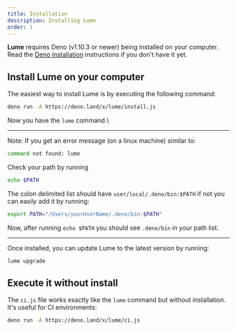```yaml
---
title: Installation
description: Installing Lume
order: 1
---
```


**Lume** requires Deno (v1.10.3 or newer) being installed on your computer. Read
the [Deno installation](https://deno.land/#installation) instructions if you
don't have it yet.

## Install Lume on your computer

The easiest way to install Lume is by executing the following command:

```sh
deno run -A https://deno.land/x/lume/install.js
```

Now you have the `lume` command.\

<hr />

Note: If you get an error message (on a linux machine) similar to: 

```sh
command not found: lume
```

Check your path by running
```sh
echo $PATH
```

The colon delimited list should have `user/local/.deno/bin:$PATH` if not you can easily add it by running: 

```sh
export PATH="/Users/yourUserName/.deno/bin:$PATH"
```
Now, after running `echo $PATH` you should see `.deno/bin` in your path list. 

<hr />
Once installed, you can update Lume to the latest version by running:

```sh
lume upgrade
```

## Execute it without install

The `ci.js` file works exactly like the `lume` command but without installation.
It's useful for CI environments:

```sh
deno run -A https://deno.land/x/lume/ci.js
```
